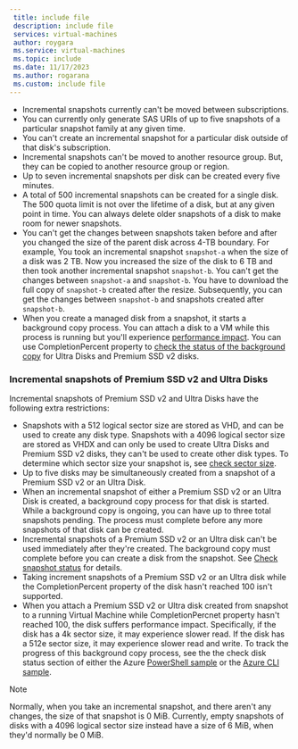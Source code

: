 ```yaml
---
 title: include file
 description: include file
 services: virtual-machines
 author: roygara
 ms.service: virtual-machines
 ms.topic: include
 ms.date: 11/17/2023
 ms.author: rogarana
 ms.custom: include file
---
```


- Incremental snapshots currently can't be moved between subscriptions.
- You can currently only generate SAS URIs of up to five snapshots of a particular snapshot family at any given time.
- You can't create an incremental snapshot for a particular disk outside of that disk's subscription.
- Incremental snapshots can't be moved to another resource group. But, they can be copied to another resource group or region.
- Up to seven incremental snapshots per disk can be created every five minutes.
- A total of 500 incremental snapshots can be created for a single disk. The 500 quota limit is not over the lifetime of a disk, but at any given point in time. You can always delete older snapshots of a disk to make room for newer snapshots.
- You can't get the changes between snapshots taken before and after you changed the size of the parent disk across 4-TB boundary. For example, You took an incremental snapshot `snapshot-a` when the size of a disk was 2 TB. Now you increased the size of the disk to 6 TB and then took another incremental snapshot `snapshot-b`. You can't get the changes between `snapshot-a` and `snapshot-b`. You have to download the full copy of `snapshot-b` created after the resize. Subsequently, you can get the changes between `snapshot-b` and snapshots created after `snapshot-b`.
- When you create a managed disk from a snapshot, it starts a background copy process. You can attach a disk to a VM while this process is running but you'll experience [performance impact](../articles/virtual-machines/premium-storage-performance.md#latency). You can use CompletionPercent property to [check the status of the background copy](../articles/virtual-machines/scripts/create-managed-disk-from-snapshot.md#check-disk-status) for Ultra Disks and Premium SSD v2 disks.

### Incremental snapshots of Premium SSD v2 and Ultra Disks

Incremental snapshots of Premium SSD v2 and Ultra Disks have the following extra restrictions:

- Snapshots with a 512 logical sector size are stored as VHD, and can be used to create any disk type. Snapshots with a 4096 logical sector size are stored as VHDX and can only be used to create Ultra Disks and Premium SSD v2 disks, they can't be used to create other disk types. To determine which sector size your snapshot is, see [check sector size](#check-sector-size).
- Up to five disks may be simultaneously created from a snapshot of a Premium SSD v2 or an Ultra Disk.
- When an incremental snapshot of either a Premium SSD v2 or an Ultra Disk is created, a background copy process for that disk is started. While a background copy is ongoing, you can have up to three total snapshots pending. The process must complete before any more snapshots of that disk can be created.
- Incremental snapshots of a Premium SSD v2 or an Ultra disk can't be used immediately after they're created. The background copy must complete before you can create a disk from the snapshot. See [Check snapshot status](#check-snapshot-status) for details.
- Taking increment snapshots of a Premium SSD v2 or an Ultra disk while the CompletionPercent property of the disk hasn't reached 100 isn't supported.
- When you attach a Premium SSD v2 or Ultra disk created from snapshot to a running Virtual Machine while CompletionPercnet property hasn't reached 100, the disk suffers performance impact. Specifically, if the disk has a 4k sector size, it may experience slower read. If the disk has a 512e sector size, it may experience slower read and write. To track the progress of this background copy process, see the the check disk status section of either the Azure [PowerShell sample](../articles/virtual-machines/scripts/virtual-machines-powershell-sample-create-managed-disk-from-snapshot.md#check-disk-status) or the [Azure CLI sample](../articles/virtual-machines/scripts/create-managed-disk-from-snapshot.md#check-disk-status).

> [!NOTE]
> Normally, when you take an incremental snapshot, and there aren't any changes, the size of that snapshot is 0 MiB. Currently, empty snapshots of disks with a 4096 logical sector size instead have a size of 6 MiB, when they'd normally be 0 MiB.
